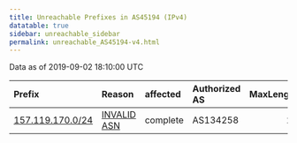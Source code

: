 ```yaml
---
title: Unreachable Prefixes in AS45194 (IPv4)
datatable: true
sidebar: unreachable_sidebar
permalink: unreachable_AS45194-v4.html
---
```


Data as of 2019-09-02 18:10:00 UTC


<div class="datatable-begin"></div>

| Prefix                                                     | Reason                                                                                                  | affected   | Authorized AS   |   MaxLength | Anchor                                       |   unreachable /24s |
|:-----------------------------------------------------------|:--------------------------------------------------------------------------------------------------------|:-----------|:----------------|------------:|:---------------------------------------------|-------------------:|
| [157.119.170.0/24](https://stat.ripe.net/157.119.170.0/24) | [INVALID ASN](https://rpki-validator.ripe.net/announcement-preview?asn=AS45194&prefix=157.119.170.0/24) | complete   | AS134258        |          24 | [APNIC](unreachable_APNIC_RPKI_Root-v4.html) |                  1 |

<div class="datatable-end"></div>